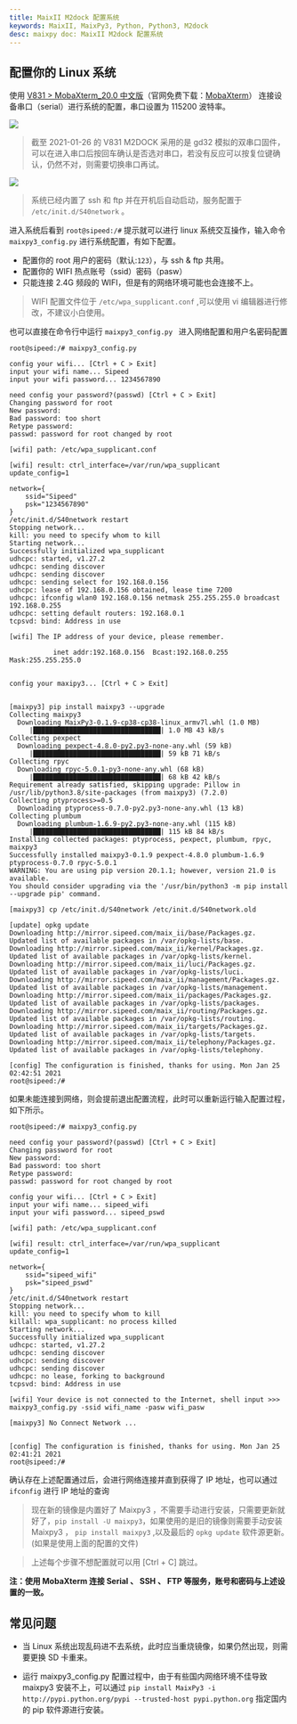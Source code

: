 ```yaml
---
title: MaixII M2dock 配置系统
keywords: MaixII, MaixPy3, Python, Python3, M2dock
desc: maixpy doc: MaixII M2dock 配置系统
---
```


## 配置你的 Linux 系统

使用 [V831 > MobaXterm_20.0 中文版](https://share.weiyun.com/9H2RSOND)（官网免费下载：[MobaXterm](https://mobaxterm.mobatek.net/)） 连接设备串口（serial）进行系统的配置，串口设置为 115200 波特率。

![](./asserts/mobaxterm_serail_port.png)

> 截至 2021-01-26 的 V831 M2DOCK 采用的是 gd32 模拟的双串口固件，可以在进入串口后按回车确认是否选对串口，若没有反应可以按复位键确认，仍然不对，则需要切换串口再试。

![](./asserts/moba_serial.png)





> 系统已经内置了 ssh 和 ftp 并在开机后自动启动，服务配置于 `/etc/init.d/S40network` 。

进入系统后看到 `root@sipeed:/#` 提示就可以进行 linux 系统交互操作，输入命令 `maixpy3_config.py` 进行系统配置，有如下配置。

- 配置你的 root 用户的密码（默认:`123`），与 ssh & ftp 共用。
- 配置你的 WIFI 热点账号（ssid）密码（pasw）
- 只能连接 2.4G 频段的 WIFI，但是有的网络环境可能也会连接不上。

> WIFI 配置文件位于 `/etc/wpa_supplicant.conf` ,可以使用 vi 编辑器进行修改，不建议小白使用。

也可以直接在命令行中运行 `maixpy3_config.py ` 进入网络配置和用户名密码配置


```shell
root@sipeed:/# maixpy3_config.py 

config your wifi... [Ctrl + C > Exit] 
input your wifi name... Sipeed
input your wifi password... 1234567890

need config your password?(passwd) [Ctrl + C > Exit] 
Changing password for root
New password: 
Bad password: too short
Retype password: 
passwd: password for root changed by root

[wifi] path: /etc/wpa_supplicant.conf

[wifi] result: ctrl_interface=/var/run/wpa_supplicant
update_config=1

network={
	ssid="Sipeed"
	psk="1234567890"
}
/etc/init.d/S40network restart
Stopping network...
kill: you need to specify whom to kill
Starting network...
Successfully initialized wpa_supplicant
udhcpc: started, v1.27.2
udhcpc: sending discover
udhcpc: sending discover
udhcpc: sending select for 192.168.0.156
udhcpc: lease of 192.168.0.156 obtained, lease time 7200
udhcpc: ifconfig wlan0 192.168.0.156 netmask 255.255.255.0 broadcast 192.168.0.255
udhcpc: setting default routers: 192.168.0.1
tcpsvd: bind: Address in use

[wifi] The IP address of your device, please remember.

           inet addr:192.168.0.156  Bcast:192.168.0.255  Mask:255.255.255.0


config your maxipy3... [Ctrl + C > Exit]


[maixpy3] pip install maixpy3 --upgrade
Collecting maixpy3
  Downloading MaixPy3-0.1.9-cp38-cp38-linux_armv7l.whl (1.0 MB)
     |████████████████████████████████| 1.0 MB 43 kB/s 
Collecting pexpect
  Downloading pexpect-4.8.0-py2.py3-none-any.whl (59 kB)
     |████████████████████████████████| 59 kB 71 kB/s 
Collecting rpyc
  Downloading rpyc-5.0.1-py3-none-any.whl (68 kB)
     |████████████████████████████████| 68 kB 42 kB/s 
Requirement already satisfied, skipping upgrade: Pillow in /usr/lib/python3.8/site-packages (from maixpy3) (7.2.0)
Collecting ptyprocess>=0.5
  Downloading ptyprocess-0.7.0-py2.py3-none-any.whl (13 kB)
Collecting plumbum
  Downloading plumbum-1.6.9-py2.py3-none-any.whl (115 kB)
     |████████████████████████████████| 115 kB 84 kB/s 
Installing collected packages: ptyprocess, pexpect, plumbum, rpyc, maixpy3
Successfully installed maixpy3-0.1.9 pexpect-4.8.0 plumbum-1.6.9 ptyprocess-0.7.0 rpyc-5.0.1
WARNING: You are using pip version 20.1.1; however, version 21.0 is available.
You should consider upgrading via the '/usr/bin/python3 -m pip install --upgrade pip' command.

[maixpy3] cp /etc/init.d/S40network /etc/init.d/S40network.old

[update] opkg update
Downloading http://mirror.sipeed.com/maix_ii/base/Packages.gz.
Updated list of available packages in /var/opkg-lists/base.
Downloading http://mirror.sipeed.com/maix_ii/kernel/Packages.gz.
Updated list of available packages in /var/opkg-lists/kernel.
Downloading http://mirror.sipeed.com/maix_ii/luci/Packages.gz.
Updated list of available packages in /var/opkg-lists/luci.
Downloading http://mirror.sipeed.com/maix_ii/management/Packages.gz.
Updated list of available packages in /var/opkg-lists/management.
Downloading http://mirror.sipeed.com/maix_ii/packages/Packages.gz.
Updated list of available packages in /var/opkg-lists/packages.
Downloading http://mirror.sipeed.com/maix_ii/routing/Packages.gz.
Updated list of available packages in /var/opkg-lists/routing.
Downloading http://mirror.sipeed.com/maix_ii/targets/Packages.gz.
Updated list of available packages in /var/opkg-lists/targets.
Downloading http://mirror.sipeed.com/maix_ii/telephony/Packages.gz.
Updated list of available packages in /var/opkg-lists/telephony.

[config] The configuration is finished, thanks for using. Mon Jan 25 02:42:51 2021
root@sipeed:/# 

```

如果未能连接到网络，则会提前退出配置流程，此时可以重新运行输入配置过程，如下所示。

```shell
root@sipeed:/# maixpy3_config.py 

need config your password?(passwd) [Ctrl + C > Exit] 
Changing password for root
New password: 
Bad password: too short
Retype password: 
passwd: password for root changed by root

config your wifi... [Ctrl + C > Exit] 
input your wifi name... sipeed_wifi
input your wifi password... sipeed_pswd

[wifi] path: /etc/wpa_supplicant.conf

[wifi] result: ctrl_interface=/var/run/wpa_supplicant
update_config=1

network={
	ssid="sipeed_wifi"
	psk="sipeed_pswd"
}
/etc/init.d/S40network restart
Stopping network...
kill: you need to specify whom to kill
killall: wpa_supplicant: no process killed
Starting network...
Successfully initialized wpa_supplicant
udhcpc: started, v1.27.2
udhcpc: sending discover
udhcpc: sending discover
udhcpc: sending discover
udhcpc: no lease, forking to background
tcpsvd: bind: Address in use

[wifi] Your device is not connected to the Internet, shell input >>> maixpy3_config.py -ssid wifi_name -pasw wifi_pasw

[maixpy3] No Connect Network ...


[config] The configuration is finished, thanks for using. Mon Jan 25 02:41:21 2021
root@sipeed:/# 

```

确认存在上述配置通过后，会进行网络连接并直到获得了 IP 地址，也可以通过 `ifconfig` 进行 IP 地址的查询

> 现在新的镜像是内置好了 Maixpy3 ，不需要手动进行安装，只需要更新就好了，`pip install -U maixpy3`，如果使用的是旧的镜像则需要手动安装 Maixpy3 ， `pip install maixpy3` ,以及最后的 `opkg update` 软件源更新。(如果是使用上面的配置的文件)

> 上述每个步骤不想配置就可以用 [Ctrl + C] 跳过。

**注：使用 MobaXterm 连接 Serial 、 SSH 、 FTP 等服务，账号和密码与上述设置的一致。**

## 常见问题

- 当 Linux 系统出现乱码进不去系统，此时应当重烧镜像，如果仍然出现，则需要更换 SD 卡重来。

- 运行 maixpy3_config.py 配置过程中，由于有些国内网络环境不佳导致 maixpy3 安装不上，可以通过 `pip install MaixPy3 -i http://pypi.python.org/pypi --trusted-host pypi.python.org` 指定国内的 pip 软件源进行安装。
